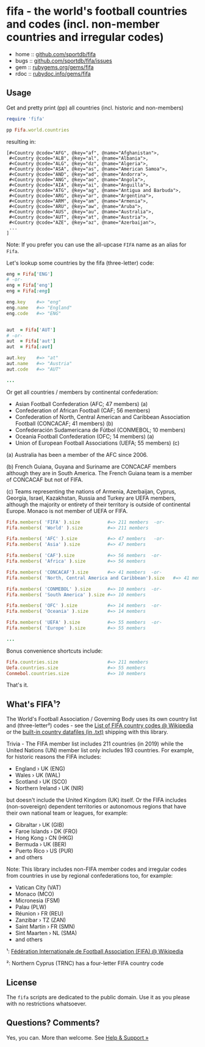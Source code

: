 # fifa - the world's football countries and codes (incl. non-member countries and irregular codes)


* home  :: [github.com/sportdb/fifa](https://github.com/sportdb/fifa)
* bugs  :: [github.com/sportdb/fifa/issues](https://github.com/sportdb/fifa/issues)
* gem   :: [rubygems.org/gems/fifa](https://rubygems.org/gems/fifa)
* rdoc  :: [rubydoc.info/gems/fifa](http://rubydoc.info/gems/fifa)



## Usage

Get and pretty print (pp) all countries (incl. historic and non-members)

``` ruby
require 'fifa'

pp Fifa.world.countries
```

resulting in:

```
[#<Country @code="AFG", @key="af", @name="Afghanistan">,
 #<Country @code="ALB", @key="al", @name="Albania">,
 #<Country @code="ALG", @key="dz", @name="Algeria">,
 #<Country @code="ASA", @key="as", @name="American Samoa">,
 #<Country @code="AND", @key="ad", @name="Andorra">,
 #<Country @code="ANG", @key="ao", @name="Angola">,
 #<Country @code="AIA", @key="ai", @name="Anguilla">,
 #<Country @code="ATG", @key="ag", @name="Antigua and Barbuda">,
 #<Country @code="ARG", @key="ar", @name="Argentina">,
 #<Country @code="ARM", @key="am", @name="Armenia">,
 #<Country @code="ARU", @key="aw", @name="Aruba">,
 #<Country @code="AUS", @key="au", @name="Australia">,
 #<Country @code="AUT", @key="at", @name="Austria">,
 #<Country @code="AZE", @key="az", @name="Azerbaijan">,
 ...
]
```

Note: If you prefer you can use the all-upcase `FIFA` name as an alias for `Fifa`.


Let's lookup some countries by the fifa (three-letter) code:

``` ruby
eng = Fifa['ENG']
# -or-
eng = Fifa['eng']
eng = Fifa[:eng]

eng.key    #=> "eng"
eng.name   #=> "England"
eng.code   #=> "ENG"


aut  = Fifa['AUT']
# -or-
aut  = Fifa['aut']
aut  = Fifa[:aut]

aut.key    #=> "at"
aut.name   #=> "Austria"
aut.code   #=> "AUT"

...
```

Or get all countries / members by continental confederation:

- Asian Football Confederation (AFC; 47 members) (a)
- Confederation of African Football (CAF; 56 members)
- Confederation of North, Central American and Caribbean Association Football (CONCACAF; 41 members) (b)
- Confederación Sudamericana de Fútbol (CONMEBOL; 10 members)
- Oceania Football Confederation (OFC; 14 members) (a)
- Union of European Football Associations (UEFA; 55 members) (c)

(a) Australia has been a member of the AFC since 2006.

(b) French Guiana, Guyana and Suriname are CONCACAF members although they are in South America. The French Guiana team is a member of CONCACAF but not of FIFA.

(c) Teams representing the nations of Armenia, Azerbaijan, Cyprus, Georgia, Israel, Kazakhstan, Russia and Turkey are UEFA members, although the majority or entirety of their territory is outside of continental Europe. Monaco is not member of UEFA or FIFA.


``` ruby
Fifa.members( 'FIFA' ).size          #=> 211 members  -or-
Fifa.members( 'World' ).size         #=> 211 members

Fifa.members( 'AFC' ).size           #=> 47 members   -or-
Fifa.members( 'Asia' ).size          #=> 47 members

Fifa.members( 'CAF').size            #=> 56 members  -or-
Fifa.members( 'Africa' ).size        #=> 56 members

Fifa.members( 'CONCACAF').size       #=> 41 members  -or-
Fifa.members( 'North, Central America and Caribbean').size   #=> 41 members

Fifa.members( 'CONMEBOL' ).size      #=> 10 members  -or-
Fifa.members( 'South America' ).size #=> 10 members

Fifa.members( 'OFC' ).size           #=> 14 members  -or-
Fifa.members( 'Oceania' ).size       #=> 14 members

Fifa.members( 'UEFA' ).size          #=> 55 members  -or-
Fifa.members( 'Europe' ).size        #=> 55 members

...
```


Bonus convenience shortcuts include:

``` ruby
Fifa.countries.size                  #=> 211 members
Uefa.countries.size                  #=> 55 members
Conmebol.countries.size              #=> 10 members
```



That's it.



## What's FIFA¹?

The World's Football Association / Governing Body
uses its own country list and (three-letter²) codes - see
the [List of FIFA country codes @ Wikipedia](https://en.wikipedia.org/wiki/List_of_FIFA_country_codes)
or the [built-in country datafiles (in .txt)](https://github.com/sportdb/fifa/blob/master/config) shipping with this library.



Trivia - The FIFA member list includes 211 countries (in 2019) while the United Nations (UN)
member list only includes 193 countries.
For example, for historic reasons the FIFA includes:

- England › UK (ENG)
- Wales › UK (WAL)
- Scotland › UK (SCO)
- Northern Ireland › UK (NIR)

but doesn't include the United Kingdom (UK) itself.
Or the FIFA includes (non-sovereign) dependent territories or autonomous regions
that have their own national team or leagues, for example:

- Gibraltar › UK (GIB)
- Faroe Islands › DK (FRO)
- Hong Kong › CN (HKG)
- Bermuda › UK (BER)
- Puerto Rico › US (PUR)
- and others


Note: This library includes non-FIFA member codes and irregular codes
from countries in use by regional confederations too, for example:

- Vatican City (VAT)
- Monaco (MCO)
- Micronesia (FSM)
- Palau (PLW)
- Réunion › FR (REU)
- Zanzibar › TZ (ZAN)
- Saint Martin › FR (SMN)
- Sint Maarten › NL (SMA)
- and others


¹: [Fédération Internationale de Football Association (FIFA) @ Wikipedia](https://en.wikipedia.org/wiki/FIFA)

²: Northern Cyprus (TRNC)	has a four-letter FIFA country code


## License

The `fifa` scripts are dedicated to the public domain.
Use it as you please with no restrictions whatsoever.



## Questions? Comments?

Yes, you can. More than welcome.
See [Help & Support »](https://github.com/openfootball/help)
